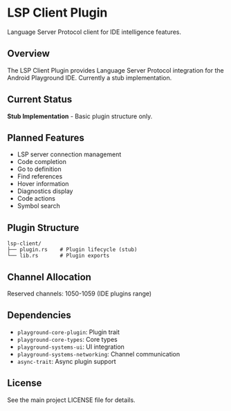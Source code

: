 # LSP Client Plugin

Language Server Protocol client for IDE intelligence features.

## Overview

The LSP Client Plugin provides Language Server Protocol integration for the Android Playground IDE. Currently a stub implementation.

## Current Status

**Stub Implementation** - Basic plugin structure only.

## Planned Features

- LSP server connection management
- Code completion
- Go to definition
- Find references
- Hover information
- Diagnostics display
- Code actions
- Symbol search

## Plugin Structure

```
lsp-client/
├── plugin.rs    # Plugin lifecycle (stub)
└── lib.rs       # Plugin exports
```

## Channel Allocation

Reserved channels: 1050-1059 (IDE plugins range)

## Dependencies

- `playground-core-plugin`: Plugin trait
- `playground-core-types`: Core types
- `playground-systems-ui`: UI integration
- `playground-systems-networking`: Channel communication
- `async-trait`: Async plugin support

## License

See the main project LICENSE file for details.